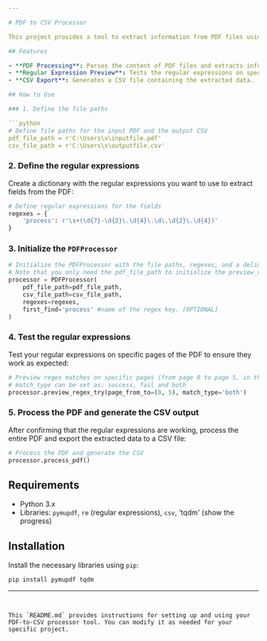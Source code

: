 ```yaml
---

# PDF to CSV Processor

This project provides a tool to extract information from PDF files using regular expressions and export the extracted data to a CSV file. It is useful for automating the extraction of specific fields from PDF documents and generating structured CSV output.

## Features

- **PDF Processing**: Parses the content of PDF files and extracts information based on patterns defined by regular expressions.
- **Regular Expression Preview**: Tests the regular expressions on specific pages of the PDF to verify their effectiveness before full processing.
- **CSV Export**: Generates a CSV file containing the extracted data.

## How to Use

### 1. Define the file paths

```python
# Define file paths for the input PDF and the output CSV
pdf_file_path = r'C:\Users\x\inputfile.pdf'
csv_file_path = r'C:\Users\x\outputfile.csv'
```

### 2. Define the regular expressions

Create a dictionary with the regular expressions you want to use to extract fields from the PDF:

```python
# Define regular expressions for the fields
regexes = {
    'process': r'\s+(\d{7}-\d{2}\.\d{4}\.\d\.\d{2}\.\d{4})'
}
```

### 3. Initialize the `PDFProcessor`

```python
# Initialize the PDFProcessor with the file paths, regexes, and a delimiter field
# Note that you only need the pdf_file_path to initialize the preview_regex_try()
processor = PDFProcessor(
    pdf_file_path=pdf_file_path,
    csv_file_path=csv_file_path,
    regexes=regexes,
    first_find='process' #name of the regex key. [OPTIONAL]
)
```

### 4. Test the regular expressions

Test your regular expressions on specific pages of the PDF to ensure they work as expected:

```python
# Preview regex matches on specific pages (from page 0 to page 5, in this case)
# match_type can be set as: success, fail and both
processor.preview_regex_try(page_from_to=(0, 5), match_type='both')
```

### 5. Process the PDF and generate the CSV output

After confirming that the regular expressions are working, process the entire PDF and export the extracted data to a CSV file:

```python
# Process the PDF and generate the CSV
processor.process_pdf()
```

## Requirements

- Python 3.x
- Libraries: `pymupdf`, `re` (regular expressions), `csv`, 'tqdm' (show the progress)

## Installation

Install the necessary libraries using `pip`:

```bash
pip install pymupdf tqdm
```

---
```


This `README.md` provides instructions for setting up and using your PDF-to-CSV processor tool. You can modify it as needed for your specific project.
